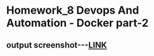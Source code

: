 #  Homework_8 Devops And Automation - Docker part-2

## output screenshot---[LINK](https://github.com/srivatsan1303/homework_8/blob/main/homework_8_output.png)